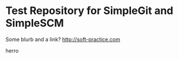 Test Repository for SimpleGit and SimpleSCM
====
Some blurb and a link?
http://soft-practice.com

herro

